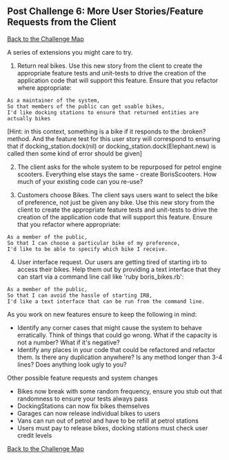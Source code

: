 ## Post Challenge 6: More User Stories/Feature Requests from the Client

[Back to the Challenge Map](../0_challenge_map.md)

A series of extensions you might care to try.

1. Return real bikes.  Use this new story from the client to create the appropriate feature tests and unit-tests to drive the creation of the application code that will support this feature.  Ensure that you refactor where appropriate:

  ```
  As a maintainer of the system,
  So that members of the public can get usable bikes,
  I'd like docking stations to ensure that returned entities are actually bikes
  ```

  [Hint: in this context, something is a bike if it responds to the :broken? method. And the feature test for this user story will correspond to ensuring that if docking_station.dock(nil) or docking_station.dock(Elephant.new) is called then some kind of error should be given]

2. The client asks for the whole system to be repurposed for petrol engine scooters.  Everything else stays the same - create BorisScooters.  How much of your existing code can you re-use?

3. Customers choose Bikes. The client says users want to select the bike of preference, not just be given any bike. Use this new story from the client to create the appropriate feature tests and unit-tests to drive the creation of the application code that will support this feature.  Ensure that you refactor where appropriate:

  ```
  As a member of the public,
  So that I can choose a particular bike of my preference,
  I'd like to be able to specify which bike I receive.
  ```

4. User interface request. Our users are getting tired of starting irb to access their bikes. Help them out by providing a text interface that they can start via a command line call like 'ruby boris_bikes.rb':

  ```
  As a member of the public,
  So that I can avoid the hassle of starting IRB,
  I'd like a text interface that can be run from the command line.
  ```

As you work on new features ensure to keep the following in mind:

* Identify any corner cases that might cause the system to behave erratically. Think of things that could go wrong. What if the capacity is not a number? What if it's negative?
* Identify any places in your code that could be refactored and refactor them. Is there any duplication anywhere? Is any method longer than 3-4 lines? Does anything look ugly to you?

Other possible feature requests and system changes
* Bikes now break with some random frequency, ensure you stub out that randomness to ensure your tests always pass
* DockingStations can now fix bikes themselves
* Garages can now release individual bikes to users
* Vans can run out of petrol and have to be refill at petrol stations
* Users must pay to release bikes, docking stations must check user credit levels

[Back to the Challenge Map](../0_challenge_map.md)
